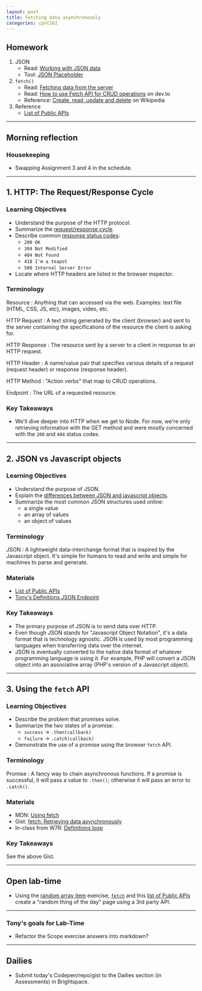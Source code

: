 ```yaml
---
layout: post
title: Fetching data asynchronously
categories: cpnt262
---
```


## Homework
1. JSON
    - Read: [Working with JSON data](https://developer.mozilla.org/en-US/docs/Learn/JavaScript/Objects/JSON)
    - Tool: [JSON Placeholder](https://jsonplaceholder.typicode.com/)
2. `fetch()`
    - Read: [Fetching data from the server](https://developer.mozilla.org/en-US/docs/Learn/JavaScript/Client-side_web_APIs/Fetching_data)
    - Read: [How to use Fetch API for CRUD operations](https://dev.to/duhbhavesh/how-to-use-fetch-api-for-crud-operations-57a0) on dev.to
    - Reference: [Create, read, update and delete](https://en.wikipedia.org/wiki/Create,_read,_update_and_delete) on Wikipedia
3. Reference
    - [List of Public APIs](https://github.com/public-apis/public-apis)

---

## Morning reflection
### Housekeeping
- Swapping Assignment 3 and 4 in the schedule.

---

## 1. HTTP: The Request/Response Cycle
### Learning Objectives
- Understand the purpose of the HTTP protocol.
- Summarize the [request/response cycle](https://medium.com/@jen_strong/the-request-response-cycle-of-the-web-1b7e206e9047).
- Describe common [response status codes](https://developer.mozilla.org/en-US/docs/Web/HTTP/Status):
    - `200 OK`
    - `304 Not Modified`
    - `404 Not Found`
    - `418 I'm a teapot`
    - `500 Internal Server Error`
- Locate where HTTP headers are listed in the browser inspector.

### Terminology
Resource
: Anything that can accessed via the web. Examples: text file (HTML, CSS, JS, etc), images, video, etc.

HTTP Request
: A text string generated by the client (browser) and sent to the server containing the specifications of the resource the client is asking for.

HTTP Response
: The resource sent by a server to a client in response to an HTTP request. 

HTTP Header
: A name/value pair that specifies various details of a request (request header) or response (response header).

HTTP Method
: "Action verbs" that map to CRUD operations.

Endpoint
: The URL of a requested resource.

### Key Takeaways
- We'll dive deeper into HTTP when we get to Node. For now, we're only retrieving information with the GET method and were mostly concerned with the `200` and `404` status codes.

---

## 2. JSON vs Javascript objects
### Learning Objectives
- Understand the purpose of JSON.
- Explain the [differences between JSON and javascript objects](https://medium.com/@easyexpresssoft/object-literal-vs-json-7a2084872907).
- Summarize the most common JSON structures used online:
  - a single value
  - an array of values
  - an object of values

### Terminology
JSON
: A lightweight data-interchange format that is inspired by the Javascript object. It's simple for humans to read and write and simple for machines to parse and generate.

### Materials
- [List of Public APIs](https://github.com/public-apis/public-apis)
- [Tony's Definitions JSON Endpoint](https://json-express.herokuapp.com/api/v0/definitions)

### Key Takeaways
- The primary purpose of JSON is to send data over HTTP.
- Even though JSON stands for "Javascript Object Notation", it's a data format that is technology agnostic. JSON is used by most programming languages when transferring data over the internet.
- JSON is eventually converted to the native data format of whatever programming language is using it. For example, PHP will convert a JSON object into an associative array (PHP's version of a Javascript object). 

---

## 3. Using the `fetch` API
### Learning Objectives
- Describe the problem that promises solve.
- Summarize the two states of a promise:
  - `success` -> `.then(callback)`
  - `failure` -> `.catch(callback)`
- Demonstrate the use of a promise using the browser `fetch` API.

### Terminology
Promise
: A fancy way to chain asynchronous functions. If a promise is successful, it will pass a value to `.then()`; otherwise it will pass an error to `.catch()`.

### Materials
- MDN: [Using fetch](https://developer.mozilla.org/en-US/docs/Web/API/Fetch_API/Using_Fetch)
- Gist: [fetch: Retrieving data asynchronously](https://gist.github.com/acidtone/33304c82f8d22e9a330003b19a147303)
- In-class from W7R: [Definitions loop](https://github.com/sait-wbdv/in-class/tree/main/w7r/4-objects)

### Key Takeaways
See the above Gist.

---

## Open lab-time
- Using the [random array item](https://gist.github.com/acidtone/2a3cac26a229aa95685e5cf6344f2e4e) exercise, [`fetch`](https://gist.github.com/acidtone/33304c82f8d22e9a330003b19a147303) and this [list of Public APIs](https://github.com/public-apis/public-apis) create a "random thing of the day" page using a 3rd party API.

---

### Tony's goals for Lab-Time
- Refactor the Scope exercise answers into markdown?

---

## Dailies
- Submit today's Codepen/repo/gist to the Dailies section (in Assessments) in Brightspace.